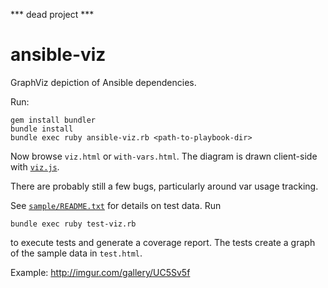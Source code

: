 *** dead project ***


ansible-viz
===========

GraphViz depiction of Ansible dependencies.

Run:

    gem install bundler
    bundle install
    bundle exec ruby ansible-viz.rb <path-to-playbook-dir>

Now browse `viz.html` or `with-vars.html`. The diagram is drawn
client-side with [`viz.js`](https://github.com/mdaines/viz.js/).

There are probably still a few bugs, particularly around var usage tracking.

See [`sample/README.txt`](sample/README.txt) for details on test
data. Run

    bundle exec ruby test-viz.rb

to execute tests and generate a coverage report. The tests create a
graph of the sample data in `test.html`.

Example: http://imgur.com/gallery/UC5Sv5f
